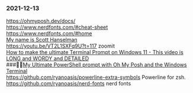 ### 2021-12-13  
https://ohmyposh.dev/docs/  
https://www.nerdfonts.com/#cheat-sheet  
https://www.nerdfonts.com/#home  
[My name is Scott Hanselman](https://www.hanselman.com/about/)  
https://youtu.be/VT2L1SXFq9U?t=117 zoomit  
[How to make the ultimate Terminal Prompt on Windows 11 - This video is LONG and WORDY and DETAILED](https://www.youtube.com/watch?v=VT2L1SXFq9U)  
###💚💚[My Ultimate PowerShell prompt with Oh My Posh and the Windows Terminal](https://www.hanselman.com/blog/my-ultimate-powershell-prompt-with-oh-my-posh-and-the-windows-terminal)  
https://github.com/ryanoasis/powerline-extra-symbols Powerline for zsh.  
https://github.com/ryanoasis/nerd-fonts  nerd fonts  





